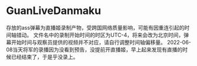 # GuanLiveDanmaku
存放的ass弹幕为直播姬录制产物，受跨国网络质量影响，可能有因重连引起的时间轴错动。
文件名中的录制开始时间的时区为UTC-4，将来会改为北京时间，弹幕开始时间与观察员提供的视频并不对应，请自行调整时间轴偏移量。
2022-06-08当天将军的录播因为没看到预告，没提前开直播姬，早上起来发现有直播的时候已经结束了，于是乎没录上。
